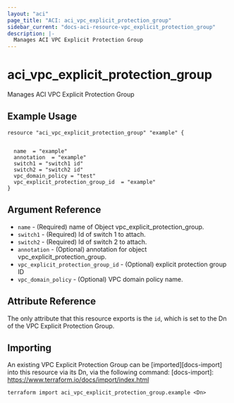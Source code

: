 ```yaml
---
layout: "aci"
page_title: "ACI: aci_vpc_explicit_protection_group"
sidebar_current: "docs-aci-resource-vpc_explicit_protection_group"
description: |-
  Manages ACI VPC Explicit Protection Group
---
```


# aci_vpc_explicit_protection_group #
Manages ACI VPC Explicit Protection Group

## Example Usage ##

```hcl
resource "aci_vpc_explicit_protection_group" "example" {


  name  = "example"
  annotation  = "example"
  switch1 = "switch1 id"
  switch2 = "switch2 id"
  vpc_domain_policy = "test"
  vpc_explicit_protection_group_id  = "example"
}
```
## Argument Reference ##
* `name` - (Required) name of Object vpc_explicit_protection_group.
* `switch1` - (Required) Id of switch 1 to attach.
* `switch2` - (Required) Id of switch 2 to attach.
* `annotation` - (Optional) annotation for object vpc_explicit_protection_group.
* `vpc_explicit_protection_group_id` - (Optional) explicit protection group ID
* `vpc_domain_policy` - (Optional) VPC domain policy name.              


## Attribute Reference

The only attribute that this resource exports is the `id`, which is set to the
Dn of the VPC Explicit Protection Group.

## Importing ##

An existing VPC Explicit Protection Group can be [imported][docs-import] into this resource via its Dn, via the following command:
[docs-import]: https://www.terraform.io/docs/import/index.html


```
terraform import aci_vpc_explicit_protection_group.example <Dn>
```